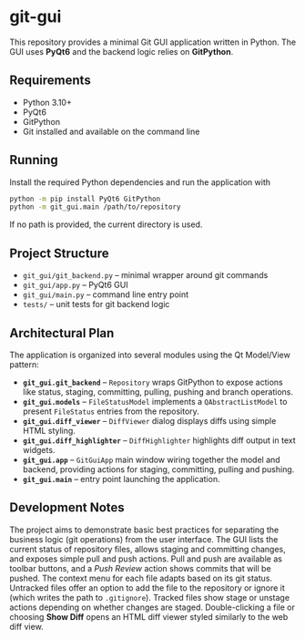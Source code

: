 # git-gui

This repository provides a minimal Git GUI application written in Python.
The GUI uses **PyQt6** and the backend logic relies on **GitPython**.

## Requirements

- Python 3.10+
- PyQt6
- GitPython
- Git installed and available on the command line

## Running

Install the required Python dependencies and run the application with

```bash
python -m pip install PyQt6 GitPython
python -m git_gui.main /path/to/repository
```

If no path is provided, the current directory is used.

## Project Structure

- `git_gui/git_backend.py` – minimal wrapper around git commands
- `git_gui/app.py` – PyQt6 GUI
- `git_gui/main.py` – command line entry point
- `tests/` – unit tests for git backend logic

## Architectural Plan

The application is organized into several modules using the Qt Model/View
pattern:

- **`git_gui.git_backend`** – `Repository` wraps GitPython to expose actions
  like status, staging, committing, pulling, pushing and branch operations.
- **`git_gui.models`** – `FileStatusModel` implements a `QAbstractListModel`
  to present `FileStatus` entries from the repository.
- **`git_gui.diff_viewer`** – `DiffViewer` dialog displays diffs using simple
  HTML styling.
- **`git_gui.diff_highlighter`** – `DiffHighlighter` highlights diff output in
  text widgets.
- **`git_gui.app`** – `GitGuiApp` main window wiring together the model and
  backend, providing actions for staging, committing, pulling and pushing.
- **`git_gui.main`** – entry point launching the application.

## Development Notes

The project aims to demonstrate basic best practices for separating the
business logic (git operations) from the user interface. The GUI lists the
current status of repository files, allows staging and committing changes,
and exposes simple pull and push actions. Pull and push are available as
toolbar buttons, and a *Push Review* action shows commits that will be pushed.
The context menu for each file adapts based on its git status. Untracked files
offer an option to add the file to the repository or ignore it (which writes
the path to `.gitignore`). Tracked files show stage or unstage actions
depending on whether changes are staged.
Double-clicking a file or choosing **Show Diff** opens an HTML diff viewer
styled similarly to the web diff view.
